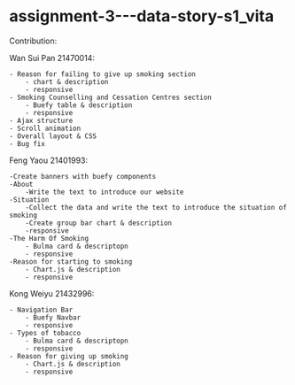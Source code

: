 # assignment-3---data-story-s1_vita

Contribution:

Wan Sui Pan 21470014: 

    - Reason for failing to give up smoking section
        - chart & description
        - responsive
    - Smoking Counselling and Cessation Centres section
        - Buefy table & description
        - responsive
    - Ajax structure 
    - Scroll animation
    - Overall layout & CSS
    - Bug fix
    
Feng Yaou 21401993:

    -Create banners with buefy components
    -About
        -Write the text to introduce our website
    -Situation
        -Collect the data and write the text to introduce the situation of smoking
        -Create group bar chart & description
        -responsive
    -The Harm Of Smoking
        - Bulma card & descriptopn
        - responsive
    -Reason for starting to smoking
        - Chart.js & description
        - responsive

Kong Weiyu 21432996:

    - Navigation Bar
        - Buefy Navbar
        - responsive
    - Types of tobacco
        - Bulma card & descriptopn
        - responsive
    - Reason for giving up smoking
        - Chart.js & description
        - responsive

